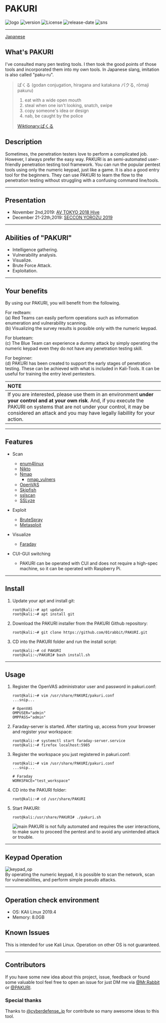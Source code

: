 # PAKURI

![logo](img/pakuri-banner.png)
![version](https://img.shields.io/github/v/tag/01rabbit/PAKURI?label=Version)
![License](https://img.shields.io/github/license/01rabbit/PAKURI)
![release-date](https://img.shields.io/github/release-date/01rabbit/PAKURI)
![sns](https://img.shields.io/twitter/follow/PAKURI9?label=PAKURI&style=social)

---

[Japanese](README_ja.md)

## What's PAKURI

I've consulted many pen testing tools. I then took the good points of those tools and incorporated them into my own tools. In Japanese slang, imitation is also called "paku-ru".
> ぱくる (godan conjugation, hiragana and katakana パクる, rōmaji pakuru)
>
> 1. eat with a wide open mouth
> 2. steal when one isn't looking, snatch, swipe  
> 3. copy someone's idea or design  
> 4. nab, be caught by the police  
>
> [Wiktionary:ぱくる](https://en.wiktionary.org/wiki/%E3%81%B1%E3%81%8F%E3%82%8B "ぱくる")

## Description

Sometimes, the penetration testers love to perform a complicated job. However, I always prefer the easy way. PAKURI is an semi-automated user-friendly penetration testing tool framework. You can run the popular pentest tools using only the numeric keypad, just like a game. It is also a good entry tool for the beginners. They can use PAKURI to learn the flow to the penetration testing without struggling with a confusing command line/tools.

---

## Presentation

* November 2nd,2019: [AV TOKYO 2018 Hive](http://ja.avtokyo.org/avtokyo2019/event)
* December 21-22th,2019: [SECCON YOROZU 2019](https://www.seccon.jp/2019/akihabara/)

---

## Abilities of "PAKURI"

* Intelligence gathering.
* Vulnerability analysis.
* Visualize.
* Brute Force Attack.
* Exploitation.

---

## Your benefits

By using our PAKURI, you will benefit from the following.  

For redteam:  
  (a) Red Teams can easily perform operations such as information enumeration and vulnerability scanning.  
  (b) Visualizing the survey results is possible only with the numeric keypad.

For blueteam:  
  (c) The Blue Team can experience a dummy attack by simply operating the numeric keypad even they do not have any penetration testing skill.  

For beginner:  
  (d) PAKURI has been created to support the early stages of penetration testing. These can be achieved with what is included in Kali-Tools. It can be useful for training the entry level pentesters.

|**NOTE**  |
|:----------------|
|If you are interested, please use them in an environment **under your control and at your own risk**. And, if you execute the PAKURI on systems that are not under your control, it may be considered an attack and you may have legally liabillity for your action.|

---

## Features

* Scan
  * [enum4linux](https://tools.kali.org/information-gathering/enum4linux)
  * [Nikto](https://tools.kali.org/information-gathering/nikto)
  * [Nmap](https://tools.kali.org/information-gathering/nmap)
    * [nmap_vulners](https://github.com/vulnersCom/nmap-vulners)
  * [OpenVAS](https://tools.kali.org/vulnerability-analysis/openvas)
  * [Skipfish](https://tools.kali.org/web-applications/skipfish)
  * [sslscan](https://github.com/rbsec/sslscan)
  * [SSLyze](https://tools.kali.org/information-gathering/sslyze)

* Exploit
  * [BruteSpray](https://tools.kali.org/password-attacks/brutespray)
  * [Metasploit](https://tools.kali.org/exploitation-tools/metasploit-framework)
* Visualize
  * [Faraday](https://github.com/infobyte/faraday.git)
* CUI-GUI switching
  * PAKURI can be operated with CUI and does not require a high-spec machine, so it can be operated with Raspberry Pi.

---

## Install

1. Update your apt and install git:  

    ```shell
    root@kali:~# apt update
    root@kali:~# apt install git
    ```

2. Download the PAKURI installer from the PAKURI Github repository:

    ```shell
    root@kali:~# git clone https://github.com/01rabbit/PAKURI.git
    ```

3. CD into the PAKURI folder and run the install script:

    ```shell
    root@kali:~# cd PAKURI  
    root@kali:~/PAKURI# bash install.sh
    ```

---

## Usage

1. Register the OpenVAS administrator user and password in pakuri.conf:

    ```shell
    root@kali:~# vim /usr/share/PAKURI/pakuri.conf
    ...snip...

    # OpenVAS
    OMPUSER="admin"
    OMPPASS="admin"
    ```

2. Faraday-server is started. After starting up, access from your browser and register your workspace:

    ```shell
    root@kali:~# systemctl start faraday-server.service  
    root@kali:~# firefox localhost:5985
    ```

3. Register the workspace you just registered in pakuri.conf:

    ```shell
    root@kali:~# vim /usr/share/PAKURI/pakuri.conf
    ...snip...

    # Faraday
    WORKSPACE="test_workspace"
    ```

4. CD into the PAKURI folder:

    ```shell
    root@kali:~# cd /usr/share/PAKURI
    ```

5. Start PAKURI:

    ```shell
    root@kali:/usr/share/PAKURI# ./pakuri.sh
    ```
   ![main](img/mainmenu.png)
PAKURI is not fully automated and requires the user interactions, to make sure to proceed the pentest and to avoid any unintended attack or trouble.  

---

## Keypad Operation
![keypad_op](https://user-images.githubusercontent.com/16553787/79107440-5f652880-7d42-11ea-9206-fbc9908089a1.gif)  
By operating the numeric keypad, it is possible to scan the network, scan for vulnerabilities, and perform simple pseudo attacks.

---

## Operation check environment

* OS: KAli Linux 2019.4
* Memory: 8.0GB

## Known Issues

This is intended for use Kali Linux. Operation on other OS is not guaranteed.

---

## Contributors

If you have some new idea about this project, issue, feedback or found some valuable tool feel free to open an issue for just DM me via [@Mr.Rabbit](https://twitter.com/01ra66it) or [@PAKURI](https://twitter.com/PAKURI9).

### Special thanks

Thanks to [@cyberdefense_jp](https://twitter.com/cyberdefense_jp) for contribute so many awesome ideas to this tool.
